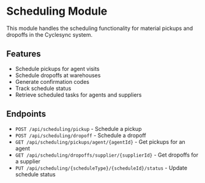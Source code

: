 # Scheduling Module

This module handles the scheduling functionality for material pickups and dropoffs in the Cyclesync system.

## Features

- Schedule pickups for agent visits
- Schedule dropoffs at warehouses
- Generate confirmation codes
- Track schedule status
- Retrieve scheduled tasks for agents and suppliers

## Endpoints

- `POST /api/scheduling/pickup` - Schedule a pickup
- `POST /api/scheduling/dropoff` - Schedule a dropoff
- `GET /api/scheduling/pickups/agent/{agentId}` - Get pickups for an agent
- `GET /api/scheduling/dropoffs/supplier/{supplierId}` - Get dropoffs for a supplier
- `PUT /api/scheduling/{scheduleType}/{scheduleId}/status` - Update schedule status